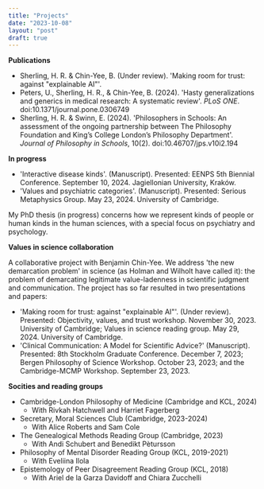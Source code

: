 ```yaml
---
title: "Projects"
date: "2023-10-08"
layout: "post"
draft: true
---
```


**Publications**

- Sherling, H. R. & Chin-Yee, B. (Under review). 'Making room for trust: against "explainable AI"'. 
- Peters, U., Sherling, H. R., & Chin-Yee, B. (2024). 'Hasty generalizations and generics in medical research: A systematic review'. *PLoS ONE*. doi:10.1371/journal.pone.0306749
- Sherling, H. R. & Swinn, E. (2024). 'Philosophers in Schools: An assessment of the ongoing partnership between The Philosophy Foundation and King’s College London’s Philosophy Department'. *Journal of Philosophy in Schools*, 10(2). doi:10.46707/jps.v10i2.194

**In progress**

- 'Interactive disease kinds'. (Manuscript). Presented: EENPS 5th Biennial Conference. September 10, 2024. Jagiellonian University, Kraków. 
- 'Values and psychiatric categories'. (Manuscript). Presented: Serious Metaphysics Group. May 23, 2024. University of Cambridge. 

My PhD thesis (in progress) concerns how we represent kinds of people or human kinds in the human sciences, with a special focus on psychiatry and psychology. 

**Values in science collaboration**

A collaborative project with Benjamin Chin-Yee. We address 'the new demarcation problem' in science (as Holman and Wilholt have called it): the problem of demarcating legitimate value-ladenness in scientific judgment and communication. The project has so far resulted in two presentations and papers: 

- 'Making room for trust: against "explainable AI"'. (Under review). Presented: Objectivity, values, and trust workshop. November 30, 2023. University of Cambridge; Values in science reading group. May 29, 2024. University of Cambridge. 
- 'Clinical Communication: A Model for Scientific Advice?' (Manuscript). Presented: 8th Stockholm Graduate Conference. December 7, 2023; Bergen Philosophy of Science Workshop. October 23, 2023; and the Cambridge-MCMP Workshop. September 23, 2023.

**Socities and reading groups**

- Cambridge-London Philosophy of Medicine (Cambridge and KCL, 2024)
    - With Rivkah Hatchwell and Harriet Fagerberg
- Secretary, Moral Sciences Club (Cambridge, 2023-2024)
    - With Alice Roberts and Sam Cole
- The Genealogical Methods Reading Group (Cambridge, 2023)
    - With Andi Schubert and Benedikt Pètursson
- Philosophy of Mental Disorder Reading Group (KCL, 2019-2021)
    - With Eveliina Ilola
- Epistemology of Peer Disagreement Reading Group (KCL, 2018)
    - With Ariel de la Garza Davidoff and Chiara Zucchelli